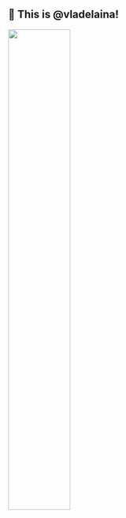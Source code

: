 ## 👋 This is @vladelaina!

<img width="50%"  src="https://github-readme-stats.vercel.app/api?username=vladelaina&disable_animations=true&show_icons=true&rank_icon=percentile&count_private=true&theme=dracula"/>

